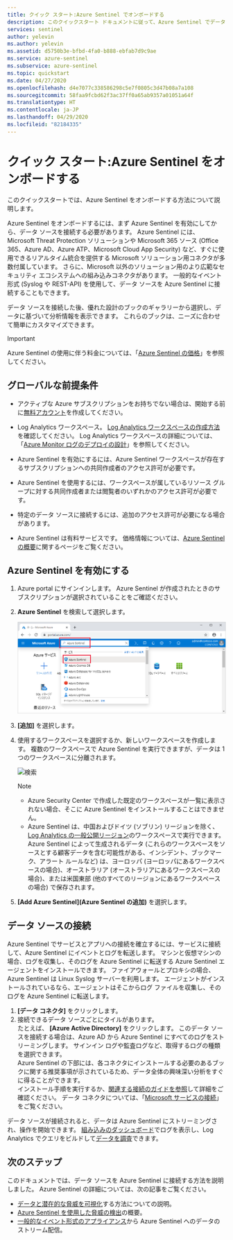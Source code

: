 ```yaml
---
title: クイック スタート:Azure Sentinel でオンボードする
description: このクイックスタート ドキュメントに従って、Azure Sentinel でデータを収集する方法について説明します。
services: sentinel
author: yelevin
ms.author: yelevin
ms.assetid: d5750b3e-bfbd-4fa0-b888-ebfab7d9c9ae
ms.service: azure-sentinel
ms.subservice: azure-sentinel
ms.topic: quickstart
ms.date: 04/27/2020
ms.openlocfilehash: d4e7077c338586298c5e7f0805c3d47b08a7a108
ms.sourcegitcommit: 58faa9fcbd62f3ac37ff0a65ab9357a01051a64f
ms.translationtype: HT
ms.contentlocale: ja-JP
ms.lasthandoff: 04/29/2020
ms.locfileid: "82184335"
---
```

# <a name="quickstart-on-board-azure-sentinel"></a>クイック スタート:Azure Sentinel をオンボードする

このクイックスタートでは、Azure Sentinel をオンボードする方法について説明します。 

Azure Sentinel をオンボードするには、まず Azure Sentinel を有効にしてから、データ ソースを接続する必要があります。 Azure Sentinel には、Microsoft Threat Protection ソリューションや Microsoft 365 ソース (Office 365、Azure AD、Azure ATP、Microsoft Cloud App Security) など、すぐに使用できるリアルタイム統合を提供する Microsoft ソリューション用コネクタが多数付属しています。 さらに、Microsoft 以外のソリューション用のより広範なセキュリティ エコシステムへの組み込みコネクタがあります。 一般的なイベント形式 (Syslog や REST-API) を使用して、データ ソースを Azure Sentinel に接続することもできます。  

データ ソースを接続した後、優れた設計のブックのギャラリーから選択し、データに基づいて分析情報を表示できます。 これらのブックは、ニーズに合わせて簡単にカスタマイズできます。

>[!IMPORTANT] 
> Azure Sentinel の使用に伴う料金については、「[Azure Sentinel の価格](https://azure.microsoft.com/pricing/details/azure-sentinel/)」を参照してください。
  

## <a name="global-prerequisites"></a>グローバルな前提条件

- アクティブな Azure サブスクリプションをお持ちでない場合は、開始する前に[無料アカウント](https://azure.microsoft.com/free/?WT.mc_id=A261C142F)を作成してください。

- Log Analytics ワークスペース。 [Log Analytics ワークスペースの作成方法](../log-analytics/log-analytics-quick-create-workspace.md)を確認してください。 Log Analytics ワークスペースの詳細については、「[Azure Monitor ログのデプロイの設計](../azure-monitor/platform/design-logs-deployment.md)」を参照してください。

- Azure Sentinel を有効にするには、Azure Sentinel ワークスペースが存在するサブスクリプションへの共同作成者のアクセス許可が必要です。 
- Azure Sentinel を使用するには、ワークスペースが属しているリソース グループに対する共同作成者または閲覧者のいずれかのアクセス許可が必要です。
- 特定のデータ ソースに接続するには、追加のアクセス許可が必要になる場合があります。
- Azure Sentinel は有料サービスです。 価格情報については、[Azure Sentinel の概要](https://go.microsoft.com/fwlink/?linkid=2104058)に関するページをご覧ください。
 
## <a name="enable-azure-sentinel"></a>Azure Sentinel を有効にする <a name="enable"></a>

1. Azure portal にサインインします。 Azure Sentinel が作成されたときのサブスクリプションが選択されていることをご確認ください。

1. **Azure Sentinel** を検索して選択します。

   ![検索](./media/quickstart-onboard/search-product.png)

1. **[追加]** を選択します。

1. 使用するワークスペースを選択するか、新しいワークスペースを作成します。 複数のワークスペースで Azure Sentinel を実行できますが、データは 1 つのワークスペースに分離されます。

   ![検索](./media/quickstart-onboard/choose-workspace.png)

   >[!NOTE] 
   > - Azure Security Center で作成した既定のワークスペースが一覧に表示されない場合、そこに Azure Sentinel をインストールすることはできません。
   > - Azure Sentinel は、中国およびドイツ (ソブリン) リージョンを除く、[Log Analytics の一般公開リージョン](https://azure.microsoft.com/global-infrastructure/services/?products=monitor)のワークスペースで実行できます。 Azure Sentinel によって生成されるデータ (これらのワークスペースをソースとする顧客データを含む可能性がある、インシデント、ブックマーク、アラート ルールなど) は、ヨーロッパ (ヨーロッパにあるワークスペースの場合)、オーストラリア (オーストラリアにあるワークスペースの場合)、または米国東部 (他のすべてのリージョンにあるワークスペースの場合) で保存されます。

1. **[Add Azure Sentinel]\(Azure Sentinel の追加\)** を選択します。
  

## <a name="connect-data-sources"></a>データ ソースの接続

Azure Sentinel でサービスとアプリへの接続を確立するには、サービスに接続して、Azure Sentinel にイベントとログを転送します。 マシンと仮想マシンの場合、ログを収集し、そのログを Azure Sentinel に転送する Azure Sentinel エージェントをインストールできます。 ファイアウォールとプロキシの場合、Azure Sentinel は Linux Syslog サーバーを利用します。 エージェントがインストールされているなら、エージェントはそこからログ ファイルを収集し、そのログを Azure Sentinel に転送します。 
 
1. **[データ コネクタ]** をクリックします。
2. 接続できるデータ ソースごとにタイルがあります。<br>
たとえば、 **[Azure Active Directory]** をクリックします。 このデータ ソースを接続する場合は、Azure AD から Azure Sentinel にすべてのログをストリーミングします。 サインイン ログや監査ログなど、取得するログの種類を選択できます。 <br>
Azure Sentinel の下部には、各コネクタにインストールする必要のあるブックに関する推奨事項が示されているため、データ全体の興味深い分析をすぐに得ることができます。 <br> インストール手順を実行するか、[関連する接続のガイドを参照](connect-data-sources.md)して詳細をご確認ください。 データ コネクタについては、「[Microsoft サービスの接続](connect-data-sources.md)」をご覧ください。

データ ソースが接続されると、データは Azure Sentinel にストリーミングされ、操作を開始できます。 [組み込みのダッシュボード](quickstart-get-visibility.md)でログを表示し、Log Analytics でクエリをビルドして[データを調査](tutorial-investigate-cases.md)できます。



## <a name="next-steps"></a>次のステップ
このドキュメントでは、データ ソースを Azure Sentinel に接続する方法を説明しました。 Azure Sentinel の詳細については、次の記事をご覧ください。
- [データと潜在的な脅威を可視化](quickstart-get-visibility.md)する方法についての説明。
- [Azure Sentinel を使用した脅威の検出](tutorial-detect-threats-built-in.md)の概要。
- [一般的なイベント形式のアプライアンス](connect-common-event-format.md)から Azure Sentinel へのデータのストリーム配信。
